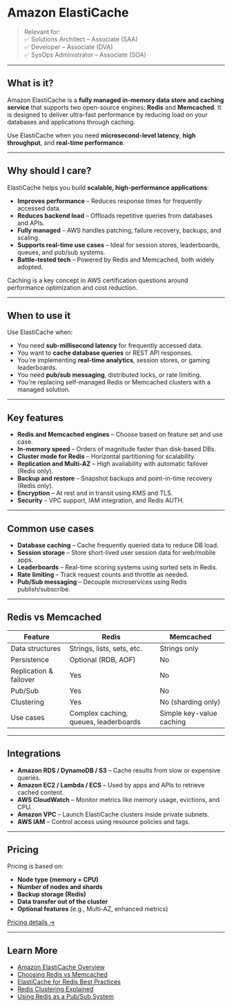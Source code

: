 # Amazon ElastiCache

> Relevant for:  
> ✅ Solutions Architect – Associate (SAA)  
> ✅ Developer – Associate (DVA)  
> ✅ SysOps Administrator – Associate (SOA)

---

## What is it?

Amazon ElastiCache is a **fully managed in-memory data store and caching service** that supports two open-source engines: **Redis** and **Memcached**. It is designed to deliver ultra-fast performance by reducing load on your databases and applications through caching.

Use ElastiCache when you need **microsecond-level latency**, **high throughput**, and **real-time performance**.

---

## Why should I care?

ElastiCache helps you build **scalable, high-performance applications**:

- **Improves performance** – Reduces response times for frequently accessed data.
- **Reduces backend load** – Offloads repetitive queries from databases and APIs.
- **Fully managed** – AWS handles patching, failure recovery, backups, and scaling.
- **Supports real-time use cases** – Ideal for session stores, leaderboards, queues, and pub/sub systems.
- **Battle-tested tech** – Powered by Redis and Memcached, both widely adopted.

Caching is a key concept in AWS certification questions around performance optimization and cost reduction.

---

## When to use it

Use ElastiCache when:

- You need **sub-millisecond latency** for frequently accessed data.
- You want to **cache database queries** or REST API responses.
- You're implementing **real-time analytics**, session stores, or gaming leaderboards.
- You need **pub/sub messaging**, distributed locks, or rate limiting.
- You're replacing self-managed Redis or Memcached clusters with a managed solution.

---

## Key features

- **Redis and Memcached engines** – Choose based on feature set and use case.
- **In-memory speed** – Orders of magnitude faster than disk-based DBs.
- **Cluster mode for Redis** – Horizontal partitioning for scalability.
- **Replication and Multi-AZ** – High availability with automatic failover (Redis only).
- **Backup and restore** – Snapshot backups and point-in-time recovery (Redis only).
- **Encryption** – At rest and in transit using KMS and TLS.
- **Security** – VPC support, IAM integration, and Redis AUTH.

---

## Common use cases

- **Database caching** – Cache frequently queried data to reduce DB load.
- **Session storage** – Store short-lived user session data for web/mobile apps.
- **Leaderboards** – Real-time scoring systems using sorted sets in Redis.
- **Rate limiting** – Track request counts and throttle as needed.
- **Pub/Sub messaging** – Decouple microservices using Redis publish/subscribe.

---

## Redis vs Memcached

| Feature                | Redis                   | Memcached              |
|------------------------|--------------------------|--------------------------|
| Data structures        | Strings, lists, sets, etc. | Strings only            |
| Persistence            | Optional (RDB, AOF)      | No                      |
| Replication & failover | Yes                      | No                      |
| Pub/Sub                | Yes                      | No                      |
| Clustering             | Yes                      | No (sharding only)      |
| Use cases              | Complex caching, queues, leaderboards | Simple key-value caching |

---

## Integrations

- **Amazon RDS / DynamoDB / S3** – Cache results from slow or expensive queries.
- **Amazon EC2 / Lambda / ECS** – Used by apps and APIs to retrieve cached content.
- **AWS CloudWatch** – Monitor metrics like memory usage, evictions, and CPU.
- **Amazon VPC** – Launch ElastiCache clusters inside private subnets.
- **AWS IAM** – Control access using resource policies and tags.

---

## Pricing

Pricing is based on:

- **Node type (memory + CPU)**
- **Number of nodes and shards**
- **Backup storage (Redis)**
- **Data transfer out of the cluster**
- **Optional features** (e.g., Multi-AZ, enhanced metrics)

[Pricing details →](https://aws.amazon.com/elasticache/pricing/)

---

## Learn More

- [Amazon ElastiCache Overview](https://aws.amazon.com/elasticache/)
- [Choosing Redis vs Memcached](https://docs.aws.amazon.com/AmazonElastiCache/latest/red-ug/SelectEngine.html)
- [ElastiCache for Redis Best Practices](https://docs.aws.amazon.com/AmazonElastiCache/latest/red-ug/best-practices.html)
- [Redis Clustering Explained](https://docs.aws.amazon.com/AmazonElastiCache/latest/red-ug/Redis-Cluster.html)
- [Using Redis as a Pub/Sub System](https://redis.io/docs/interact/pubsub/)
